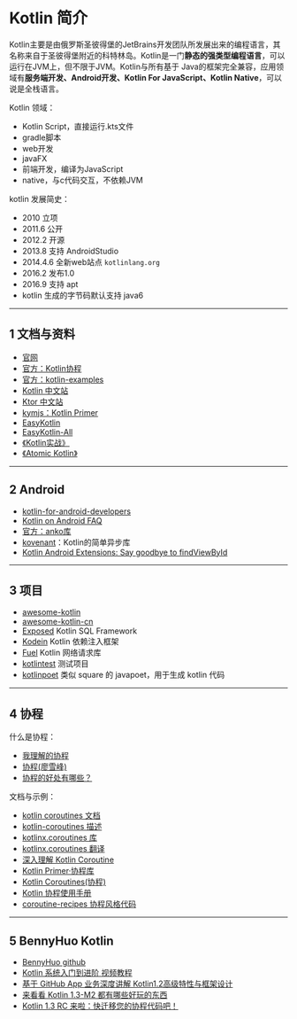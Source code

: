 # Kotlin 简介

Kotlin主要是由俄罗斯圣彼得堡的JetBrains开发团队所发展出来的编程语言，其名称来自于圣彼得堡附近的科特林岛。Kotlin是一门**静态的强类型编程语言**，可以运行在JVM上，但不限于JVM。Kotlin与所有基于 Java的框架完全兼容，应用领域有**服务端开发、Android开发、Kotlin For JavaScript、Kotlin Native**，可以说是全栈语言。

Kotlin 领域：

- Kotlin Script，直接运行.kts文件
- gradle脚本
- web开发
- javaFX
- 前端开发，编译为JavaScript
- native，与c代码交互，不依赖JVM


kotlin 发展简史：

- 2010 立项
- 2011.6 公开
- 2012.2 开源
- 2013.8 支持 AndroidStudio
- 2014.4.6 全新web站点 `kotlinlang.org`
- 2016.2 发布1.0
- 2016.9 支持 apt
- kotlin 生成的字节码默认支持 java6


---
## 1 文档与资料

- [官网](https://kotlinlang.org/)
- [官方：Kotlin协程](https://github.com/Kotlin/kotlinx.coroutines)
- [官方：kotlin-examples](https://github.com/JetBrains/kotlin-examples)
- [Kotlin 中文站](https://www.kotlincn.net/)
- [Ktor 中文站](https://ktor.kotlincn.net/)
- [kymjs：Kotlin Primer](https://kymjs.com/code/2017/02/03/01/)
- [EasyKotlin](https://github.com/JackChan1999/EasyKotlin)
- [EasyKotlin-All](https://github.com/EasyKotlin)
- [《Kotlin实战》](https://panxl6.gitbooks.io/kotlin-in-action-in-chinese/content/introduction.html)
- [《Atomic Kotlin》]((https://github.com/BruceEckel/AtomicKotlinExamples))

---
## 2 Android

- [kotlin-for-android-developers](https://wangjiegulu.gitbooks.io/kotlin-for-android-developers-zh/guan_yu_ben_shu.html)
- [Kotlin on Android FAQ](https://developer.android.com/kotlin/faq.html)
- [官方：anko库](https://github.com/Kotlin/anko)
- [kovenant](http://kovenant.komponents.nl/)：Kotlin的简单异步库
- [Kotlin Android Extensions: Say goodbye to findViewById](https://antonioleiva.com/kotlin-android-extensions/)

---
## 3 项目

- [awesome-kotlin](https://github.com/KotlinBy/awesome-kotlin)
- [awesome-kotlin-cn](https://github.com/kymjs/awesome-kotlin-cn)
- [Exposed](https://github.com/JetBrains/Exposed) Kotlin SQL Framework
- [Kodein](https://github.com/SalomonBrys/Kodein/) Kotlin 依赖注入框架
- [Fuel](https://github.com/kittinunf/Fuel) Kotlin 网络请求库
- [kotlintest](https://github.com/kotlintest/kotlintest) 测试项目
- [kotlinpoet](https://github.com/square/kotlinpoet) 类似 square 的 javapoet，用于生成 kotlin 代码

---
## 4 协程

什么是协程：

- [我理解的协程](https://www.zybuluo.com/kuailezhishang/note/128823)
- [协程(廖雪峰)](http://www.liaoxuefeng.com/wiki/001374738125095c955c1e6d8bb493182103fac9270762a000/0013868328689835ecd883d910145dfa8227b539725e5ed000)
- [协程的好处有哪些？](https://www.zhihu.com/question/20511233/answer/24260355)

文档与示例：

- [kotlin coroutines 文档](https://www.kotlincn.net/docs/reference/coroutines.html)
- [kotlin-coroutines 描述](https://github.com/Kotlin/kotlin-coroutines)
- [kotlinx.coroutines 库](https://github.com/Kotlin/kotlinx.coroutines)
- [kotlinx.coroutines 翻译](https://saplf.gitbooks.io/kotlinx-coroutines/content/)
- [深入理解 Kotlin Coroutine](https://blog.kotliner.cn/tags/Coroutine/)
- [Kotlin Primer·协程库](https://www.kymjs.com/code/2017/11/24/01/)
- [Kotlin Coroutines(协程)](https://blog.dreamtobe.cn/kotlin-coroutines/)
- [Kotlin 协程使用手册](https://juejin.im/post/5a90e3836fb9a063592bebe2)
- [coroutine-recipes 协程风格代码](https://github.com/dmytrodanylyk/coroutine-recipes)

---
## 5 BennyHuo Kotlin

- [BennyHuo github](https://github.com/enbandari)
- [Kotlin 系统入门到进阶 视频教程](http://coding.imooc.com/class/108.html)
- [基于 GitHub App 业务深度讲解 Kotlin1.2高级特性与框架设计](https://coding.imooc.com/class/232.html)
- [来看看 Kotlin 1.3-M2 都有哪些好玩的东西](https://mp.weixin.qq.com/s?__biz=MzIzMTYzOTYzNA==&mid=2247484229&idx=1&sn=39328734a73ce7033f017fdc9b0dd3a8&chksm=e8a05c78dfd7d56ebdbdce91ba8291f3678de02e522dc6f47118e01cce5335e0593c68441cf0&mpshare=1&scene=1&srcid=0917x8zBcvTHH1gFHLsD6HEI#rd)
- [Kotlin 1.3 RC 来啦：快迁移您的协程代码吧！](https://mp.weixin.qq.com/s/tYkPr6dKJA0HEAlSZ0CLkg)
